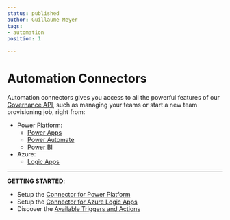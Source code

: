 ```yaml
---
status: published
author: Guillaume Meyer
tags:
- automation
position: 1

---
```

# Automation Connectors

Automation connectors gives you access to all the powerful features of our [Governance API](/api/), such as managing your teams or start a new team provisioning job, right from:
- Power Platform:
    - [Power Apps](https://powerapps.com)
    - [Power Automate](https://flow.microsoft.com)
    - [Power BI](https://powerbi.microsoft.com)
- Azure:
    - [Logic Apps](https://docs.microsoft.com/en-us/azure/logic-apps/)

---

**GETTING STARTED**:
- Setup the [Connector for Power Platform](/connectors/power-platform-connector.md)
- Setup the [Connector for Azure Logic Apps](/connectors/logic-apps-connector.md)
- Discover the [Available Triggers and Actions](/connectors/connectors-actions.md)